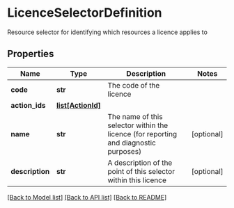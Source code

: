 # LicenceSelectorDefinition

Resource selector for identifying which resources a licence applies to

## Properties
Name | Type | Description | Notes
------------ | ------------- | ------------- | -------------
**code** | **str** | The code of the licence | 
**action_ids** | [**list[ActionId]**](ActionId.md) |  | 
**name** | **str** | The name of this selector within the licence (for reporting and diagnostic purposes) | [optional] 
**description** | **str** | A description of the point of this selector within this licence | [optional] 

[[Back to Model list]](../README.md#documentation-for-models) [[Back to API list]](../README.md#documentation-for-api-endpoints) [[Back to README]](../README.md)


